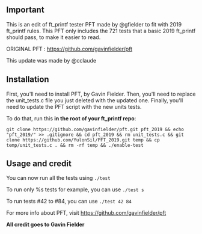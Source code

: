## Important
This is an edit of ft_printf tester PFT made by @gfielder to fit with 2019 ft_printf rules.
This PFT only includes the 721 tests that a basic 2019 ft_printf should pass, to make it easier to read.

ORIGINAL PFT : https://github.com/gavinfielder/pft

This update was made by @cclaude

## Installation

First, you'll need to install PFT, by Gavin Fielder.
Then, you'll need to replace the unit_tests.c file you just deleted with the updated one.
Finally, you'll need to update the PFT script with the new units tests.

To do that, run this **in the root of your ft_printf repo**:

```
git clone https://github.com/gavinfielder/pft.git pft_2019 && echo "pft_2019/" >> .gitignore && cd pft_2019 && rm unit_tests.c && git clone https://github.com/YulonSil/PFT_2019.git temp && cp temp/unit_tests.c . && rm -rf temp && ./enable-test
```

## Usage and credit

You can now run all the tests using ```./test```

To run only %s tests for example, you can use ```./test s```

To run tests #42 to #84, you can use ```./test 42 84```

For more info about PFT, visit https://github.com/gavinfielder/pft

**All credit goes to Gavin Fielder**
